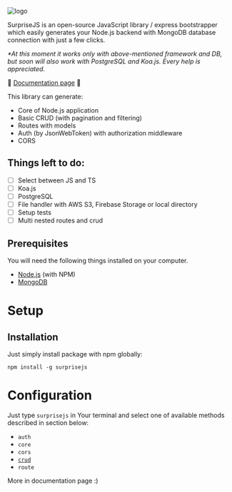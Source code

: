 ![logo](https://raw.githubusercontent.com/RobertMrowiec/surprisejs-images/master/logo-black.png)

SurpriseJS is an open-source JavaScript library / express bootstrapper which easily generates your Node.js backend with MongoDB database connection with just a few clicks.

<i> *At this moment it works only with above-mentioned framework and DB, but soon will also work with PostgreSQL and Koa.js. Every help is appreciated. </i>

:blue_book: [Documentation page](https://robertmrowiec.github.io/SurpriseJS) :orange_book:

This library can generate: 

* Core of Node.js application
* Basic CRUD (with pagination and filtering)
* Routes with models
* Auth (by JsonWebToken) with authorization middleware
* CORS

## Things left to do:
* [ ] Select between JS and TS
* [ ] Koa.js
* [ ] PostgreSQL
* [ ] File handler with AWS S3, Firebase Storage or local directory
* [ ] Setup tests
* [ ] Multi nested routes and crud

## Prerequisites
You will need the following things installed on your computer.

* [Node.js](http://nodejs.org/) (with NPM)
* [MongoDB](http://mongodb.com/)

# Setup
## Installation

Just simply install package with npm globally:

`npm install -g surprisejs`

# Configuration

Just type `surprisejs` in Your terminal and select one of available methods described in section below:

* `auth`
* `core`
* `cors`
* [`crud`](https://robertmrowiec.github.io/surprise-crud-page)
* `route`

More in documentation page :)
